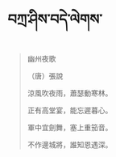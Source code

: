 # བཀྲ་ཤིས་བདེ་ལེགས་
> 幽州夜歌
> 
> （唐）張說
> 
> 涼風吹夜雨，蕭瑟動寒林。
> 
> 正有高堂宴，能忘遲暮心。
> 
> 軍中宜劍舞，塞上重笳音。
> 
> 不作邊城將，誰知恩遇深。
>